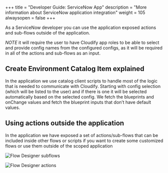 +++
title = "Developer Guide: ServiceNow App"
description = "More information about ServiceNow application integration"
weight = 105
alwaysopen = false
+++

As a ServiceNow developer you can use the application exposed actions and sub-flows outside of the application.

*NOTE* it will require the user to have Cloudify app roles to be able to select and provide config names from the configured configs, as it will be required in all of the actions and sub-flows as an input.

## Create Environment Catalog Item explained

In the application we use catalog client scripts to handle most of the logic that is needed to communicate with Cloudify. Starting with config selection (which will be listed to the user) and if there is one it will be selected automatically based on the selected config. We fetch the blueprints and onChange values and fetch the blueprint inputs that don’t have default values.

<!---the following video will go through how the integration is used inside the application

<iframe src="https://drive.google.com/file/d/1yV87XDCcKC7cjdT2yDLwJwBNFcRWDACB/view" width="500" height="300" frameborder="0" allow="autoplay; fullscreen" allowfullscreen></iframe>-->


## Using actions outside the application

In the application we have exposed a set of actions/sub-flows that can be included inside other flows or scripts if you want to create some customized flows or use them outside of the scoped application

![Flow Designer subflows]( /images/service_now/subflows.png )

![Flow Designer actions]( /images/service_now/actions.png )


<!---the following video will go through an example of how to use an action outside the application

<iframe src="https://drive.google.com/file/d/1wRKbLu-KntARRCfclLCM2cIFalN5lZgW/view" width="500" height="300" frameborder="0" allow="autoplay; fullscreen" allowfullscreen></iframe>


## Create A Flow that notify requester of environment installation status

the following video will go through an example of how we can use flow designer

<iframe src="https://drive.google.com/file/d/1ALcLE_hZlMM83pgZpSXW5MCNdD_7oi1W/view" width="500" height="300" frameborder="0" allow="autoplay; fullscreen" allowfullscreen></iframe>


## Create A Flow that notify requester of environment installation status

the following video will go through an example of how we can use flow designer with custom action

<iframe src="https://drive.google.com/file/d/1_vRT7tQMcafSIdD3-Z1l5RiCwe89GsAp/view" width="500" height="300" frameborder="0" allow="autoplay; fullscreen" allowfullscreen></iframe>-->
